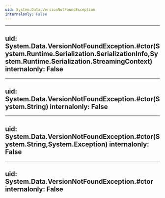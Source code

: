 ```yaml
---
uid: System.Data.VersionNotFoundException
internalonly: False
---
```


---
uid: System.Data.VersionNotFoundException.#ctor(System.Runtime.Serialization.SerializationInfo,System.Runtime.Serialization.StreamingContext)
internalonly: False
---

---
uid: System.Data.VersionNotFoundException.#ctor(System.String)
internalonly: False
---

---
uid: System.Data.VersionNotFoundException.#ctor(System.String,System.Exception)
internalonly: False
---

---
uid: System.Data.VersionNotFoundException.#ctor
internalonly: False
---
